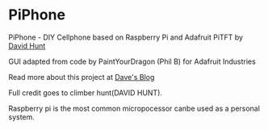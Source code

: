 PiPhone
=======

PiPhone - DIY Cellphone based on Raspberry Pi and Adafruit PiTFT by [David Hunt](http://www.davidhunt.ie) 

GUI adapted from code by PaintYourDragon (Phil B) for Adafruit Industries

Read more about this project at [Dave's Blog](http://www.davidhunt.ie/piphone-a-raspberry-pi-based-smartphone/)

Full credit goes to climber hunt(DAVID HUNT).

Raspberry pi is the most common micropocessor canbe used as a personal system.
